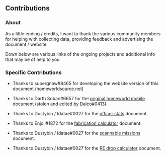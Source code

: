 ## Contributions
### About
As a little ending / credits, I want to thank the various community members for helping with collecting data, providing feedback and advertising the document / website.

Down below are various links of the ongoing projects and additional info that may be of help to you

### Specific Contributions

- Thanks to supergnaw#8465 for developing the website version of this document (homeworldsource.net)

- Thanks to Darth Soban#6657 for the [original homeworld mobile](https://docs.google.com/spreadsheets/d/12iWLhVbR2lXX7tMhICaBAc8EpBKkGWWv/edit) document (stolen and edited by Dalco#0413).

- Thanks to Dustybin / Idatae#0027 for the [officer stats](https://docs.google.com/spreadsheets/d/1nUBzoUtgAA21njxxOCFGNhYT9QfeLJohRZWE-dcQH-w/edit) document.

- Thanks to Enjoii#1872 for the [fabrication calculator](https://docs.google.com/spreadsheets/d/1GBqNbPyr9t8koxJQltBMn7JO6NQOmn2uFAE0qapBhx0/edit) document.

- Thanks to Dustybin / Idatae#0027 for the [scannable missions](https://docs.google.com/spreadsheets/d/1hNW4TC4KyoRIAp17KT9mmLPQZSfBMuzUd_add5SD5Ow/edit) document.

- Thanks to Dustybin / Idatae#0027 for the [RE drop calculator](https://docs.google.com/spreadsheets/d/1JqfBCdCmyBmTJGWVyE3GnRsxNpmXgk2PqaWrbVKSAZk/edit) document.
